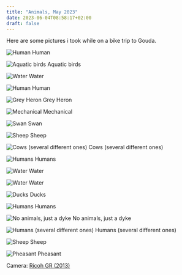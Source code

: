 ```yaml
---
title: "Animals, May 2023"
date: 2023-06-04T08:58:17+02:00
draft: false
---
```


Here are some pictures i took while on a bike trip to Gouda.

![Human](/Animals2023/R0023674.JPG)
Human

![Aquatic birds](/Animals2023/R0023687.JPG)
Aquatic birds

![Water](/Animals2023/R0023690.JPG)
Water

![Human](/Animals2023/R0023693.JPG)
Human

![Grey Heron](/Animals2023/R0023699.JPG)
Grey Heron

![Mechanical](/Animals2023/R0023702.JPG)
Mechanical

![Swan](/Animals2023/R0023707.JPG)
Swan

![Sheep](/Animals2023/R0023708.JPG)
Sheep

![Cows (several different ones)](/Animals2023/R0023709.JPG)
Cows (several different ones)

![Humans](/Animals2023/R0023710.JPG)
Humans

![Water](/Animals2023/R0023711.JPG)
Water

![Water](/Animals2023/R0023716.JPG)
Water

![Ducks](/Animals2023/R0023718.JPG)
Ducks

![Humans](/Animals2023/R0023719.JPG)
Humans

![No animals, just a dyke](/Animals2023/R0023752.JPG)
No animals, just a dyke

![Humans (several different ones)](/Animals2023/R0023757.JPG)
Humans (several different ones)

![Sheep](/Animals2023/R0023758.JPG)
Sheep

![Pheasant](/Animals2023/R0023762.JPG)
Pheasant

Camera: [Ricoh GR (2013)](https://en.wikipedia.org/wiki/Ricoh_GR_(large_sensor_compact_camera))